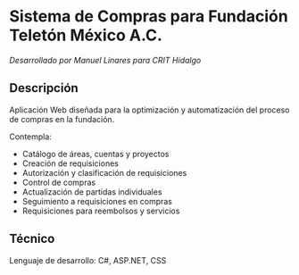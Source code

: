 # Sistema de Compras para Fundación Teletón México A.C.

*Desarrollado por Manuel Linares para CRIT Hidalgo*

## Descripción

Aplicación Web diseñada para la optimización y automatización del proceso de compras en la fundación.

Contempla:
- Catálogo de áreas, cuentas y proyectos
- Creación de requisiciones
- Autorización y clasificación de requisiciones
- Control de compras
- Actualización de partidas individuales
- Seguimiento a requisiciones en compras
- Requisiciones para reembolsos y servicios

## Técnico

Lenguaje de desarrollo: C#, ASP.NET, CSS

